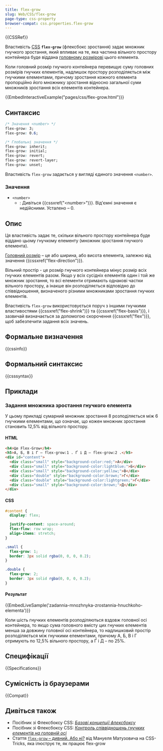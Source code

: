 ```yaml
---
title: flex-grow
slug: Web/CSS/flex-grow
page-type: css-property
browser-compat: css.properties.flex-grow
---
```


{{CSSRef}}

Властивість [CSS](/uk/docs/Web/CSS) **`flex-grow`** (флексбокс зростання) задає множник гнучкого зростання, який впливає на те, яка частина вільного простору контейнера буде віддана [головному розмірові](https://www.w3.org/TR/css-flexbox/#main-size) цього елемента.

Коли головний розмір гнучкого контейнера перевищує суму головних розмірів гнучких елементів, надлишок простору розподіляється між гнучкими елементами, причому зростання кожного елемента пропорційно його множнику зростання відносно загальної суми множників зростання всіх елементів контейнера.

{{EmbedInteractiveExample("pages/css/flex-grow.html")}}

## Синтаксис

```css
/* Значення <number> */
flex-grow: 3;
flex-grow: 0.6;

/* Глобальні значення */
flex-grow: inherit;
flex-grow: initial;
flex-grow: revert;
flex-grow: revert-layer;
flex-grow: unset;
```

Властивість `flex-grow` задається у вигляді єдиного значення `<number>`.

### Значення

- `<number>`
  - : Дивіться {{cssxref("&lt;number&gt;")}}. Від'ємні значення є недійсними. Усталено – 0.

## Опис

Ця властивість задає те, скільки вільного простору контейнера буде віддано цьому гнучкому елементу (множник зростання гнучкого елемента).

[Головний розмір](https://www.w3.org/TR/css-flexbox/#main-size) – це або ширина, або висота елемента, залежно від значення {{cssxref("flex-direction")}}.

Вільний простір - це розмір гнучкого контейнера мінус розмір всіх гнучких елементів разом. Якщо у всіх сусідніх елементів один і той же множник зростання, то всі елементи отримають однакові частки вільного простору, а інакше він розподіляється відповідно до співвідношення, визначеного різними множниками зростання гнучких елементів.

Властивість `flex-grow` використовується поруч з іншими гнучкими властивостями {{cssxref("flex-shrink")}} та {{cssxref("flex-basis")}}, і зазвичай визначається за допомогою скорочення {{cssxref("flex")}}, щоб забезпечити задання всіх значень.

## Формальне визначення

{{cssinfo}}

## Формальний синтаксис

{{csssyntax}}

## Приклади

### Задання множника зростання гнучкого елемента

У цьому прикладі сумарний множник зростання 8 розподіляється між 6 гнучкими елементами, що означає, що кожен множник зростання становить 12,5% від вільного простору.

#### HTML

```html
<h4>Це Flex-Grow</h4>
<h5>А, Б, В і Г – flex-grow:1 . Ґ і Д – flex-grow:2 .</h5>
<div id="content">
  <div class="small" style="background-color:red;">А</div>
  <div class="small" style="background-color:lightblue;">Б</div>
  <div class="small" style="background-color:yellow;">В</div>
  <div class="double" style="background-color:brown;">Г</div>
  <div class="double" style="background-color:lightgreen;">Ґ</div>
  <div class="small" style="background-color:brown;">Д</div>
</div>
```

#### CSS

```css
#content {
  display: flex;

  justify-content: space-around;
  flex-flow: row wrap;
  align-items: stretch;
}

.small {
  flex-grow: 1;
  border: 3px solid rgba(0, 0, 0, 0.2);
}

.double {
  flex-grow: 2;
  border: 3px solid rgba(0, 0, 0, 0.2);
}
```

#### Результат

{{EmbedLiveSample('zadannia-mnozhnyka-zrostannia-hnuchkoho-elementa')}}

Коли шість гнучких елементів розподіляються вздовж головної осі контейнера, то якщо сума головного вмісту цих гнучких елементів менша за довжину головної осі контейнера, то надлишковий простір розподіляється між гнучкими елементами, причому А, Б, В і Г отримують по 12,5% вільного простору, а Ґ і Д – по 25%.

## Специфікації

{{Specifications}}

## Сумісність із браузерами

{{Compat}}

## Дивіться також

- Посібник зі Флексбоксу CSS: _[Базові концепції флексбоксу](/uk/docs/Web/CSS/CSS_flexible_box_layout/Basic_concepts_of_flexbox)_
- Посібник зі Флексбоксу CSS: _[Контроль співвідношень гнучких елементів на головній осі](/uk/docs/Web/CSS/CSS_flexible_box_layout/Controlling_ratios_of_flex_items_along_the_main_axis)_
- Стаття [`flex-grow` – дивний. Або ні?](https://css-tricks.com/flex-grow-is-weird/) від Мануеля Матузовича на CSS-Tricks, яка ілюструє те, як працює flex-grow
